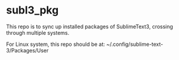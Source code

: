 # subl3_pkg
This repo is to sync up installed packages of SublimeText3,
crossing through multiple systems.

For Linux system, this repo should be at:
~/.config/sublime-text-3/Packages/User
